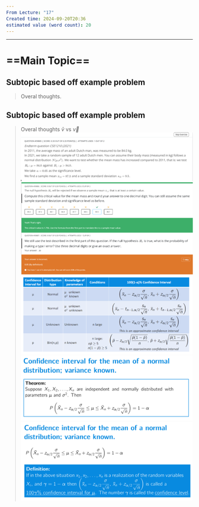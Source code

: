 ```yaml
---
From Lecture: "17"
Created time: 2024-09-20T20:36
estimated value (word count): 20
---
```

---
# ==Main Topic==
## Subtopic based off example problem

> Overal thoughts.
## Subtopic based off example problem

> Overal thoughts
$\bar{v}$ vs $\overrightarrow{v}$
![Untitled 83.png](../../../attachments/Untitled%2083.png)
![Untitled 84.png](../../../attachments/Untitled%2084.png)
![Untitled 85.png](../../../attachments/Untitled%2085.png)
![Untitled 86.png](../../../attachments/Untitled%2086.png)
![Untitled 87.png](../../../attachments/Untitled%2087.png)